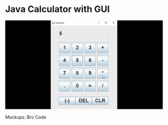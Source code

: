 # Java Calculator with GUI


![](https://github.com/Karllouise-code/calculator-w-gui/blob/master/image/calculator.gif)


Mockups: Bro Code

